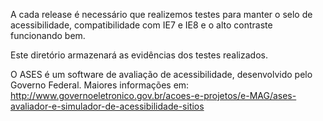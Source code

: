 
A cada release é necessário que realizemos testes para manter o selo de acessibilidade, compatibilidade com IE7 e IE8 e o alto contraste funcionando bem.

Este diretório armazenará as evidências dos testes realizados.

O ASES é um software de avaliação de acessibilidade, desenvolvido pelo Governo Federal. Maiores informações em:
http://www.governoeletronico.gov.br/acoes-e-projetos/e-MAG/ases-avaliador-e-simulador-de-acessibilidade-sitios